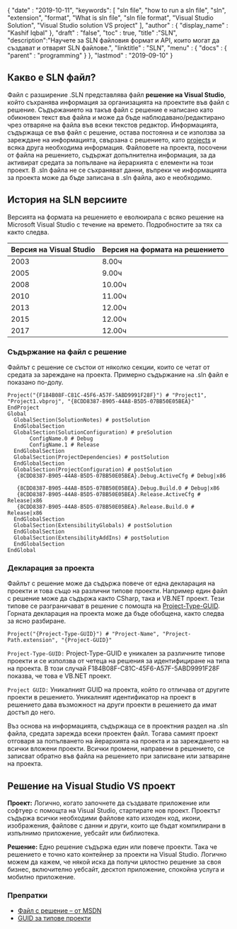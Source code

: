 {
  "date" : "2019-10-11",
   "keywords": [ "sln file", "how to run a sln file", "sln", "extension", "format", "What is sln file", "sln file format", "Visual Studio Solution", "Visual Studio solution VS project" ],
  "author" : {
    "display_name" : "Kashif Iqbal"
},
  "draft" : "false",
  "toc" : true,
  "title" :"SLN",
  "description":"Научете за SLN файловия формат и API, които могат да създават и отварят SLN файлове.",
  "linktitle" : "SLN",
  "menu" : {
    "docs" : {
      "parent" : "programming"
}
},
  "lastmod" : "2019-09-10"
}

## Какво е SLN файл?
Файл с разширение .SLN представлява файл **решение на Visual Studio**, който съхранява информация за организацията на проектите във файл с решение. Съдържанието на такъв файл с решение е написано като обикновен текст във файла и може да бъде наблюдавано/редактирано чрез отваряне на файла във всеки текстов редактор. Информацията, съдържаща се във файл с решение, остава постоянна и се използва за зареждане на информацията, свързана с решението, като [projects](/bg/programming/csproj/) и всяка друга необходима информация. Файловете на проекта, посочени от файла на решението, съдържат допълнителна информация, за да активират средата за попълване на йерархията с елементи на този проект. В .sln файла не се съхраняват данни, въпреки че информацията за проекта може да бъде записана в .sln файла, ако е необходимо.

## **История на SLN версиите** ##

Версията на формата на решението е еволюирала с всяко решение на Microsoft Visual Studio с течение на времето. Подробностите за тях са както следва.


|Версия на Visual Studio|Версия на формата на решението
---|---|
|2003|8.00ч
|2005|9.00ч
|2008|10.00ч
|2010|11.00ч
|2013|12.00ч
|2015|12.00ч
|2017|12.00ч

### **Съдържание на файл с решение** ###

Файлът с решение се състои от няколко секции, които се четат от средата за зареждане на проекта. Примерно съдържание на .sln файл е показано по-долу.

```
Project("{F184B08F-C81C-45F6-A57F-5ABD9991F28F}") # "Project1", "Project1.vbproj", "{8CDD8387-B905-44A8-B5D5-07BB50E05BEA}"  
EndProject  
Global  
  GlobalSection(SolutionNotes) # postSolution  
  EndGlobalSection  
  GlobalSection(SolutionConfiguration) # preSolution  
       ConfigName.0 # Debug  
       ConfigName.1 # Release  
  EndGlobalSection  
  GlobalSection(ProjectDependencies) # postSolution  
  EndGlobalSection  
  GlobalSection(ProjectConfiguration) # postSolution  
   {8CDD8387-B905-44A8-B5D5-07BB50E05BEA}.Debug.ActiveCfg # Debug|x86  
   {8CDD8387-B905-44A8-B5D5-07BB50E05BEA}.Debug.Build.0 # Debug|x86  
   {8CDD8387-B905-44A8-B5D5-07BB50E05BEA}.Release.ActiveCfg # Release|x86  
   {8CDD8387-B905-44A8-B5D5-07BB50E05BEA}.Release.Build.0 # Release|x86  
  EndGlobalSection  
  GlobalSection(ExtensibilityGlobals) # postSolution  
  EndGlobalSection  
  GlobalSection(ExtensibilityAddIns) # postSolution  
  EndGlobalSection  
EndGlobal
```

### **Декларация за проекта** ###

Файлът с решение може да съдържа повече от една декларация на проекти и това също на различни типове проекти. Например един файл с решение може да съдържа както CSharp, така и VB.NET проект. Тези типове се разграничават в решение с помощта на [Project-Type-GUID](https://www.codeproject.com/Reference/720512/List-of-Visual-Studio-Project-Type-GUIDs). Горната декларация на проекта може да бъде обобщена, както следва за ясно разбиране.

```
Project("{Project-Type-GUID}") # "Project-Name", "Project-Path.extension", "{Project-GUID}"
```

`Project-Type-GUID:` Project-Type-GUID е уникален за различните типове проекти и се използва от четеца на решения за идентифициране на типа на проекта. В този случай F184B08F-C81C-45F6-A57F-5ABD9991F28F показва, че това е VB.NET проект.

`Project GUID:` Уникалният GUID на проекта, който го отличава от другите проекти в решението. Уникалният идентификатор на проект в решението дава възможност на други проекти в решението да имат достъп до него.

Въз основа на информацията, съдържаща се в проектния раздел на .sln файла, средата зарежда всеки проектен файл. Тогава самият проект отговаря за попълването на йерархията на проекта и за зареждането на всички вложени проекти. Всички промени, направени в решението, се записват обратно във файла на решението при записване или затваряне на проекта.

## Решение на Visual Studio VS проект

**Проект:** Логично, когато започнете да създавате приложение или софтуер с помощта на Visual Studio, стартирате нов проект. Проектът съдържа всички необходими файлове като изходен код, икони, изображения, файлове с данни и други, които ще бъдат компилирани в изпълнимо приложение, уебсайт или библиотека.

**Решение:** Едно решение съдържа един или повече проекти. Така че решението е точно като контейнер за проекти на Visual Studio. Логично можем да кажем, че някой иска да получи цялостно решение за своя бизнес, включително уебсайт, десктоп приложение, спокойна услуга и мобилно приложение.

### **Препратки** ###

* [Файл с решение – от MSDN](https://learn.microsoft.com/en-us/visualstudio/extensibility/internals/solution-dot-sln-file?view#vs-2017)
* [GUID за типове проекти](https://www.codeproject.com/Reference/720512/List-of-Visual-Studio-Project-Type-GUIDs)

